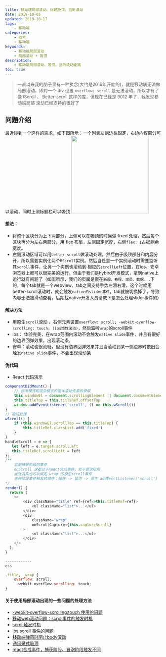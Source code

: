 ```yaml
---
title: 移动端局部滚动、标题吸顶、监听滚动
date: 2019-10-05
updated: 2019-10-17
tags:
    - 移动端
categories:
    - 技术
    - 移动端
keywords: 
    - 移动端局部滚动
    - 局部滚动 + 吸顶
description: 
    - 移动端局部滚动、吸顶、监听滚动距离
toc: true
---
```

> 一直以来我的脑子里有一种执念(大约是2016年开始的)，就是移动端无法做局部滚动，即对一个 div 设置 `overflow: scroll` 是无法滚动，所以才有了像 iScroll 、 Better-scroll 这样的库，但现在已经是 9012 年了，我发现移动端局部 滚动已经支持的很好了

<!-- more -->
## 问题介绍
最近碰到一个这样的需求，如下图所示：一个列表左侧边栏固定，右边内容部分可以滚动，同时上测标题栏可以吸顶
<img src="http://img.code-sky.cn/1572156980135.jpg" width="250px">

#### 想法：
- 将整个区块分为上下两部分，上侧可以在吸顶的时候做 fixed 处理，然后每个区块再分为左右两部分，用 flex 布局，左侧固定宽度，右侧`flex: 1`占据剩余宽度。
- 右侧滚动区域可以用`better-scroll`做滚动处理，然后由于吸顶部分和内容分开，所以需要实例化两个`BScroll`实例。然后当任意一个实例滚动时需要监听其`scroll`事件，让另一个实例也滚动到 相应的`scrollLeft`位置，在ios、安卓浏览器上都可以很完美的运行。但由于我们是hybird开发模式，拿到native上运行就有问题了（如图所示，我们的页面是嵌在`新闻、赛程、球员、数据...`下的，每个tab就是一个webview，tab之间支持手势左滑右滑，这个时候用better-scroll滚动时，就会触发`native的slider事件`，tab就被切换掉了，导致内容无法被滑动查看，后期找native开发人员请教下是怎么处理slider事件的）
  
#### 解决方法 
- 用原生`scroll`滚动 ，右侧元素设置`overflow: scroll; -webkit-overflow-scrolling: touch; (ios惯性滚动)`，然后监听`wrap`的scroll事件
- ios： 体验完美，在wrap范围内滚动不会触发`native slide`事件，并且有很好的边界回弹效果，出现滚动条，
- 安卓：滚动也很流畅，但没有边界回弹效果并且当滚动到某一侧边界时依旧会触发`native slide`事件，不会出现滚动条
  
####  伪代码
- React 代码演示
```js
componentDidMount() {
    // 标准模式和混杂模式的窗体滚动元素的获取
    this.windowEl = document.scrollingElement || document.documentElement
    this.titleTop = this.titleRef.offsetTop
    window.addEventListener('scroll', () => this.wScroll())
}
// 吸顶处理
wScroll() {
    if (this.windowEl.scrollTop == this.titleTop) {
        this.titleRef.classList.add('fixed')
    }
}
handleScroll = e => {
   let left = e.target.scrollLeft
   this.titleRef.scrollLeft = left 
};
/**
    监测捕获阶段的事件
    onScroll 这都位于React合成事件，处于冒泡阶段
    此处其实也可以绑定 wrap 的原生scroll事件
    各种阶段事件触发的顺序：捕获 -> 冒泡 -> 原生 addEventListener('scroll')
*/
render() {
  return (
    <>
        <div className="title" ref={ref=>this.titleRef=ref}>
            <ul className="list">...</ul>
        </div>
        <div
            className="wrap"
            onScrollCapture={this.captureScroll}
        >
            <ul className="list">...</ul>
        </div>
    </>
  );
}

------------
css

.title, .wrap {
    overflow: scroll;
     -webkit-overflow-scrolling: touch;
}
```
#### 关于使用局部滚动出现的一些问题的处理方法
- [-webkit-overflow-scrolling:touch 使用的问题](https://juejin.im/post/5c2cb488f265da61542dbc6b)
- [移动web滚动问题：scroll事件的触发时机](http://www.alloyteam.com/2017/04/secrets-of-mobile-web-scroll-bars-and-drop-refresh/)
- [scroll触发时机](https://merrier.wang/mobile-scroll-events/)
- [ios scroll 事件的问题](https://zhuanlan.zhihu.com/p/24837233)
- [移动端弹窗时阻止body滚动](https://www.zhangxinxu.com/wordpress/2016/12/web-mobile-scroll-prevent-window-js-css/)
- [通讯录式吸顶](https://segmentfault.com/a/1190000017998387)
- [react合成事件，捕获阶段、冒泡阶段触发不同](https://zh-hans.reactjs.org/docs/events.html#supported-events)